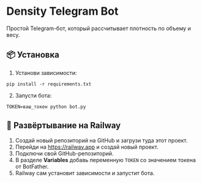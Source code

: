 # Density Telegram Bot

Простой Telegram-бот, который рассчитывает плотность по объему и весу.

## 📦 Установка

1. Установи зависимости:
```
pip install -r requirements.txt
```

2. Запусти бота:
```
TOKEN=ваш_токен python bot.py
```

## 🚀 Развёртывание на Railway

1. Создай новый репозиторий на GitHub и загрузи туда этот проект.
2. Перейди на https://railway.app и создай новый проект.
3. Подключи свой GitHub-репозиторий.
4. В разделе **Variables** добавь переменную `TOKEN` со значением токена от BotFather.
5. Railway сам установит зависимости и запустит бота.
